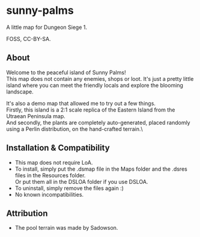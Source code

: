 # sunny-palms
A little map for Dungeon Siege 1.

FOSS, CC-BY-SA.

## About
Welcome to the peaceful island of Sunny Palms!\
This map does not contain any enemies, shops or loot. It's just a pretty little island where you can meet the friendly locals and explore the blooming landscape.

It's also a demo map that allowed me to try out a few things.\
Firstly, this island is a 2:1 scale replica of the Eastern Island from the Utraean Peninsula map.\
And secondly, the plants are completely auto-generated, placed randomly using a Perlin distribution, on the hand-crafted terrain.\

## Installation & Compatibility
- This map does not require LoA.
- To install, simply put the .dsmap file in the Maps folder and the .dsres files in the Resources folder.\
  Or put them all in the DSLOA folder if you use DSLOA.
- To uninstall, simply remove the files again :)
- No known incompatibilities.

## Attribution
- The pool terrain was made by Sadowson.
